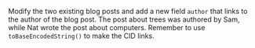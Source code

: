 Modify the two existing blog posts and add a new field `author` that links to the author of the blog post. The post about trees was authored by Sam, while Nat wrote the post about computers. Remember to use `toBaseEncodedString()` to make the CID links.
